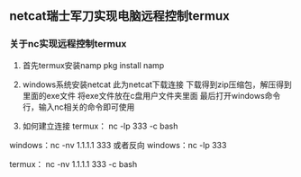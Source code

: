## netcat瑞士军刀实现电脑远程控制termux
### 关于nc实现远程控制termux
1. 首先termux安装namp
  pkg install namp
2. windows系统安装netcat
此为netcat下载连接
下载得到zip压缩包，解压得到里面的exe文件
将exe文件放在c盘用户文件夹里面
最后打开windows命令行，输入nc相关的命令即可使用

3. 如何建立连接
termux： nc -lp 333 -c bash

windows：nc -nv 1.1.1.1 333
或者反向
windows：nc -lp 333

termux： nc -nv 1.1.1.1 333 -c bash
